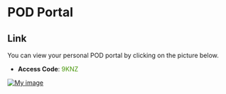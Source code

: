 # POD Portal

## Link
You can view your personal POD portal by clicking on the picture below.

- **Access Code**: <span style='color:#479608'>9KNZ</span>

<a href="https://portal.ace.aviatrixlab.com/ " target="_blank">

![My image](images/pod.png)

</a>